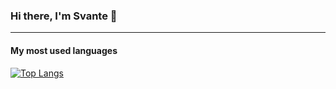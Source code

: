 ### Hi there, I'm Svante 👋
---

#### My most used languages
[![Top Langs](https://github-readme-stats.vercel.app/api/top-langs/?username=svante2001?theme=dracula)](https://github.com/anuraghazra/github-readme-stats)
